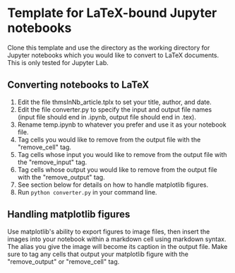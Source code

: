 # Template for LaTeX-bound Jupyter notebooks

Clone this template and use the directory as the working directory for Jupyter notebooks which you would like to convert to LaTeX documents. This is only tested for Jupyter Lab.

## Converting notebooks to LaTeX

1. Edit the file thmsInNb_article.tplx to set your title, author, and date.
2. Edit the file converter.py to specify the input and output file names (input file should end in .ipynb, output file should end in .tex).
3. Rename temp.ipynb to whatever you prefer and use it as your notebook file.
4. Tag cells you would like to remove from the output file with the "remove_cell" tag.
5. Tag cells whose input you would like to remove from the output file with the "remove_input" tag.
6. Tag cells whose output you would like to remove from the output file with the "remove_output" tag.
7. See section below for details on how to handle matplotlib figures.
8. Run ```python converter.py``` in your command line.

## Handling matplotlib figures

Use matplotlib's ability to export figures to image files, then insert the images into your notebook within a markdown cell using markdown syntax. The alias you give the image will become its caption in the output file. Make sure to tag any cells that output your matplotlib figure with the "remove_output" or "remove_cell" tag.
